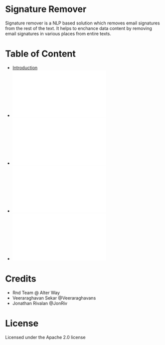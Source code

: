 # Signature Remover

Signature remover is a NLP based solution which removes email signatures from the rest of the text. It helps to enchance data content by removing email signatures in various places from entire texts.

# Table of Content

- [Introduction](documentation/Introduction.md)
- ![Architecture](documentation/Architecture.md)
- ![Configuration](documentation/Configuration.md)
- ![Installation](documentation/Install.md)
- ![Benchmark](documentation/Benchmark.md)

# Credits

- Rnd Team @ Alter Way
- Veeraraghavan Sekar @Veeraraghavans
- Jonathan Rivalan @JonRiv

# License 

Licensed under the Apache 2.0 license
